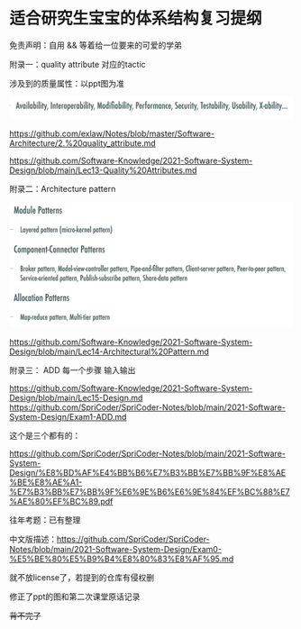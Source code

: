 # 适合研究生宝宝的体系结构复习提纲

免责声明：自用 && 等着给一位要来的可爱的学弟

附录一：quality  attribute 对应的tactic

涉及到的质量属性：以ppt图为准

![1686365592792](./assets/1.png)

https://github.com/exlaw/Notes/blob/master/Software-Architecture/2.%20quality_attribute.md

https://github.com/Software-Knowledge/2021-Software-System-Design/blob/main/Lec13-Quality%20Attributes.md



附录二：Architecture  pattern

![1686365643558](./assets/2.png)

https://github.com/Software-Knowledge/2021-Software-System-Design/blob/main/Lec14-Architectural%20Pattern.md

附录三： ADD 每一个步骤 输入输出

https://github.com/Software-Knowledge/2021-Software-System-Design/blob/main/Lec15-Design.md
https://github.com/SpriCoder/SpriCoder-Notes/blob/main/2021-Software-System-Design/Exam1-ADD.md


这个是三个都有的：

https://github.com/SpriCoder/SpriCoder-Notes/blob/main/2021-Software-System-Design/%E8%BD%AF%E4%BB%B6%E7%B3%BB%E7%BB%9F%E8%AE%BE%E8%AE%A1-%E7%B3%BB%E7%BB%9F%E6%9E%B6%E6%9E%84%EF%BC%88%E7%AE%80%EF%BC%89.pdf



往年考题：已有整理

中文版描述：https://github.com/SpriCoder/SpriCoder-Notes/blob/main/2021-Software-System-Design/Exam0-%E5%BE%80%E5%B9%B4%E8%80%83%E8%AF%95.md



就不放license了，若提到的仓库有侵权删

修正了ppt的图和第二次课堂原话记录

~~背不完了~~